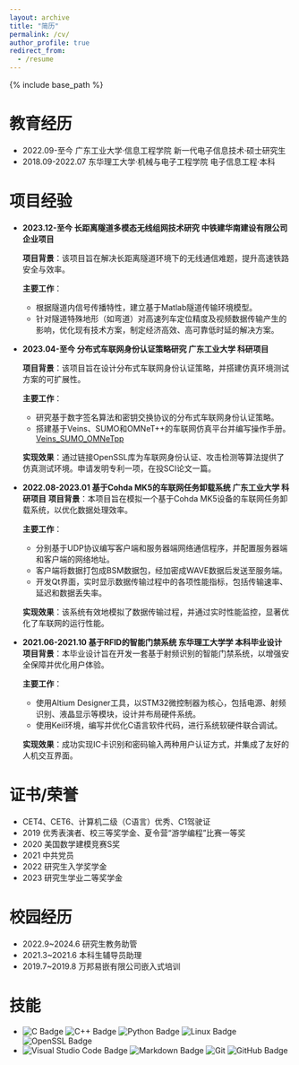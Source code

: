 ```yaml
---
layout: archive
title: "简历"
permalink: /cv/
author_profile: true
redirect_from:
  - /resume
---
```


{% include base_path %}

教育经历
======
* 2022.09-至今  广东工业大学·信息工程学院  新一代电子信息技术·硕士研究生
* 2018.09-2022.07  东华理工大学·机械与电子工程学院  电子信息工程·本科


项目经验
======
* **2023.12-至今 长距离隧道多模态无线组网技术研究 中铁建华南建设有限公司  企业项目**
  
  **项目背景**：该项目旨在解决长距离隧道环境下的无线通信难题，提升高速铁路安全与效率。
  
  **主要工作**：
    - 根据隧道内信号传播特性，建立基于Matlab隧道传输环境模型。
    - 针对隧道特殊地形（如弯道）对高速列车定位精度及视频数据传输产生的影响，优化现有技术方案，制定经济高效、高可靠低时延的解决方案。

* **2023.04-至今  分布式车联网身份认证策略研究  广东工业大学  科研项目**
  
  **项目背景**：该项目旨在设计分布式车联网身份认证策略，并搭建仿真环境测试方案的可扩展性。
  
  **主要工作**：
    - 研究基于数字签名算法和密钥交换协议的分布式车联网身份认证策略。
    - 搭建基于Veins、SUMO和OMNeT++的车联网仿真平台并编写操作手册。[Veins\_SUMO\_OMNeTpp](https://github.com/Internet-of-Vehicles-Code/Veins_SUMO_OMNeTpp)

  **实现效果**：通过链接OpenSSL库为车联网身份认证、攻击检测等算法提供了仿真测试环境。申请发明专利一项，在投SCI论文一篇。

* **2022.08-2023.01 基于Cohda MK5的车联网任务卸载系统 广东工业大学 科研项目**
  **项目背景**：本项目旨在模拟一个基于Cohda MK5设备的车联网任务卸载系统，以优化数据处理效率。
  
  **主要工作**：
    - 分别基于UDP协议编写客户端和服务器端网络通信程序，并配置服务器端和客户端的网络地址。
    - 客户端将数据打包成BSM数据包，经加密成WAVE数据后发送至服务端。
    - 开发Qt界面，实时显示数据传输过程中的各项性能指标，包括传输速率、延迟和数据丢失率。
  
  **实现效果**：该系统有效地模拟了数据传输过程，并通过实时性能监控，显著优化了车联网的运行性能。

* **2021.06-2021.10 基于RFID的智能门禁系统 东华理工大学学 本科毕业设计**
  **项目背景**：本毕业设计旨在开发一套基于射频识别的智能门禁系统，以增强安全保障并优化用户体验。
  
  **主要工作**：
    - 使用Altium Designer工具，以STM32微控制器为核心，包括电源、射频识别、液晶显示等模块，设计并布局硬件系统。
    - 使用Keil环境，编写并优化C语言软件代码，进行系统软硬件联合调试。
  
  **实现效果**：成功实现IC卡识别和密码输入两种用户认证方式，并集成了友好的人机交互界面。


证书/荣誉
======
* CET4、CET6、计算机二级（C语言）优秀、C1驾驶证
* 2019 优秀表演者、校三等奖学金、夏令营“游学编程”比赛一等奖
* 2020 美国数学建模竞赛S奖 
* 2021 中共党员
* 2022 研究生入学奖学金
* 2023 研究生学业二等奖学金

校园经历
======
* 2022.9~2024.6  研究生教务助管
* 2021.3~2021.6  本科生辅导员助理
* 2019.7~2019.8  万邦易嵌有限公司嵌入式培训

技能
======
* ![C Badge](https://img.shields.io/badge/C-A8B9CC?logo=c&logoColor=fff&style=flat) ![C++ Badge](https://img.shields.io/badge/C%2B%2B-00599C?logo=cplusplus&logoColor=fff&style=flat) ![Python Badge](https://img.shields.io/badge/Python-3776AB?logo=python&logoColor=fff&style=flat) ![Linux Badge](https://img.shields.io/badge/Linux-FCC624?logo=linux&logoColor=000&style=flat) ![OpenSSL Badge](https://img.shields.io/badge/OpenSSL-721412?logo=openssl&style=flar)
* ![Visual Studio Code Badge](https://img.shields.io/badge/Visual%20Studio%20Code-007ACC?logo=visualstudiocode&logoColor=fff&style=flat) ![Markdown Badge](https://img.shields.io/badge/Markdown-3776AB?logo=markdown&logoColor=fff&style=flat) ![Git](https://img.shields.io/badge/-Git-000000?logo=git&logoColor=FF7043) ![GitHub Badge](https://img.shields.io/badge/GitHub-181717?logo=github&logoColor=fff&style=flat) 


